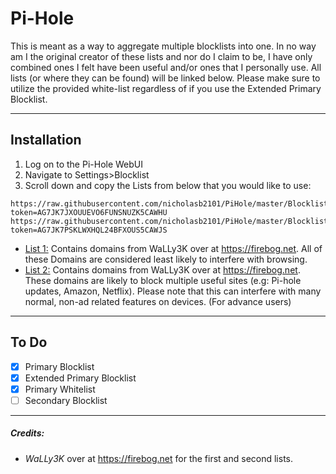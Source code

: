 # Pi-Hole

This is meant as a way to aggregate multiple blocklists into one. In no way am I the original creator of these lists and nor do I claim to be, I have only combined ones I felt have been useful and/or ones that I personally use. All lists (or where they can be found) will be linked below. Please make sure to utilize the provided white-list regardless of if you use the Extended Primary Blocklist.

---

## Installation
1. Log on to the Pi-Hole WebUI
2. Navigate to Settings>Blocklist
3. Scroll down and copy the Lists from below that you would like to use:
```
https://raw.githubusercontent.com/nicholasb2101/PiHole/master/Blocklists/Primary%20Blocklist.txt?token=AG7JK7JXOUUEVO6FUNSNUZK5CAWHU
https://raw.githubusercontent.com/nicholasb2101/PiHole/master/Blocklists/Extended%20Primary%20Blocklist.txt?token=AG7JK7PSKLWXHQL24BFXOUS5CAWJS

```
- [List 1:](https://raw.githubusercontent.com/nicholasb2101/PiHole/master/Blocklists/Primary%20Blocklist.txt?token=AG7JK7JXOUUEVO6FUNSNUZK5CAWHU) Contains domains from WaLLy3K over at https://firebog.net. All of these Domains are considered least likely to interfere with browsing.
- [List 2:](https://raw.githubusercontent.com/nicholasb2101/PiHole/master/Blocklists/Extended%20Primary%20Blocklist.txt?token=AG7JK7PSKLWXHQL24BFXOUS5CAWJS) Contains domains from WaLLy3K over at https://firebog.net. These domains are likely to block multiple useful sites (e.g: Pi-hole updates, Amazon, Netflix). Please note that this can interfere with many normal, non-ad related features on devices. (For advance users)

---

## To Do

- [x] Primary Blocklist  
- [x] Extended Primary Blocklist
- [x] Primary Whitelist
- [ ] Secondary Blocklist 

---

##### Credits:
- *WaLLy3K* over at https://firebog.net for the first and second lists.
